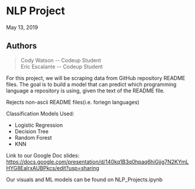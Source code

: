 # NLP Project

May 13, 2019

## Authors
> Cody Watson -- Codeup Student  
> Eric Escalante -- Codeup Student  


For this project, we will be scraping data from GitHub repository README files. The goal is to build a model that can predict which programming language a repository is using, given the text of the README file.

Rejects non-ascii README files(i.e. foriegn languages)

Classification Models Used:
- Logistic Regression
- Decision Tree
- Random Forest
- KNN

Link to our Google Doc slides:
https://docs.google.com/presentation/d/140kq1B3q0hpaq6hiGjjg7N2KYmLHYG8EalrxAUBPkcs/edit?usp=sharing

Our visuals and ML models can be found on NLP_Projects.ipynb
